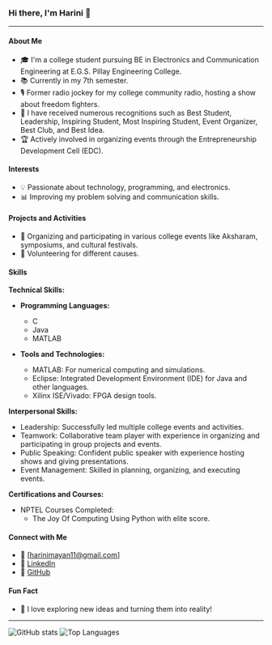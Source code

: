 ### Hi there, I'm Harini 👋

---

#### About Me

- 🎓 I'm a college student pursuing BE in Electronics and Communication Engineering at E.G.S. Pillay Engineering College.
- 📚 Currently in my 7th semester.
- 🎙️ Former radio jockey for my college community radio, hosting a show about freedom fighters.
- 🌟 I have received numerous recognitions such as Best Student, Leadership, Inspiring Student, Most Inspiring Student, Event Organizer, Best Club, and Best Idea.
- 🏆 Actively involved in organizing events through the Entrepreneurship Development Cell (EDC).

#### Interests

- 💡 Passionate about technology, programming, and electronics.
- 📊 Improving my problem solving and communication skills.

#### Projects and Activities

- 🎤 Organizing and participating in various college events like Aksharam, symposiums, and cultural festivals.
- 🤝 Volunteering for different causes.

#### Skills

**Technical Skills:**
- **Programming Languages:**
  - C
  - Java
  - MATLAB

- **Tools and Technologies:**
  - MATLAB: For numerical computing and simulations.
  - Eclipse: Integrated Development Environment (IDE) for Java and other languages.
  - Xilinx ISE/Vivado: FPGA design tools.

**Interpersonal Skills:**
- Leadership: Successfully led multiple college events and activities.
- Teamwork: Collaborative team player with experience in organizing and participating in group projects and events.
- Public Speaking: Confident public speaker with experience hosting shows and giving presentations.
- Event Management: Skilled in planning, organizing, and executing events.

**Certifications and Courses:**
- NPTEL Courses Completed:
  - The Joy Of Computing Using Python with elite score.

#### Connect with Me

- 📧 [harinimayan11@gmail.com]
- 💼 [LinkedIn](https://www.linkedin.com/in/harini-mayan/)
- 📁 [GitHub](https://github.com/Harinimayan)

#### Fun Fact

- 🌟 I love exploring new ideas and turning them into reality!

---

![GitHub stats](https://github-readme-stats.vercel.app/api?username=your-username&show_icons=true&theme=radical)
![Top Languages](https://github-readme-stats.vercel.app/api/top-langs/?username=your-username&theme=radical)
